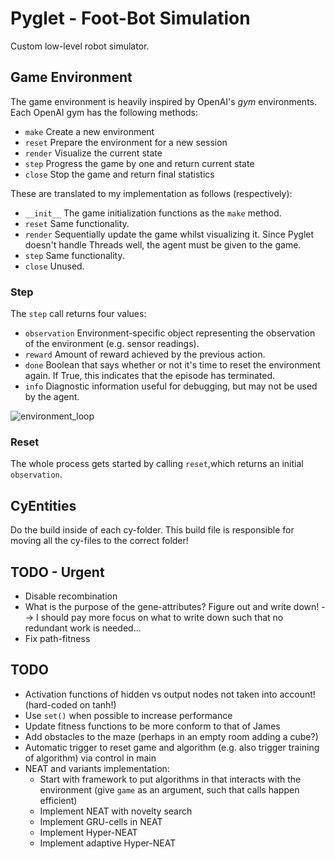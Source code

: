 # Pyglet - Foot-Bot Simulation
 Custom low-level robot simulator.



## Game Environment

The game environment is heavily inspired by OpenAI's *gym* environments. Each OpenAI gym has the following methods:

* `make` Create a new environment
* `reset` Prepare the environment for a new session
* `render` Visualize the current state
* `step` Progress the game by one and return current state
* `close` Stop the game and return final statistics

These are translated to my implementation as follows (respectively):

* `__init__` The game initialization functions as the `make` method.
* `reset` Same functionality.
* `render` Sequentially update the game whilst visualizing it. Since Pyglet doesn't handle Threads well, the agent must be given to the game.
* `step` Same functionality.
* `close` Unused.

### Step

The `step` call returns four values:

* `observation` Environment-specific object representing the observation of the environment (e.g. sensor readings).
* `reward` Amount of reward achieved by the previous action.
* `done` Boolean that says whether or not it's time to reset the environment again. If True, this indicates that the episode has terminated.
* `info` Diagnostic information useful for debugging, but may not be used by the agent.

![environment_loop](img/openai_environment_loop.png)

### Reset

The whole process gets started by calling `reset`,which returns an initial `observation`.

## CyEntities

Do the build inside of each cy-folder. This build file is responsible for moving all the cy-files to the correct folder!

## TODO - Urgent

* Disable recombination
* What is the purpose of the gene-attributes? Figure out and write down! --> I should pay more focus on what to write 
down such that no redundant work is needed...
* Fix path-fitness

## TODO

* Activation functions of hidden vs output nodes not taken into account! (hard-coded on tanh!)
* Use `set()` when possible to increase performance
* Update fitness functions to be more conform to that of James
* Add obstacles to the maze (perhaps in an empty room adding a cube?)
* Automatic trigger to reset game and algorithm (e.g. also trigger training of algorithm) via control in main
* NEAT and variants implementation:
    * Start with framework to put algorithms in that interacts with the environment (give `game` as an argument, such that calls happen efficient)
    * Implement NEAT with novelty search
    * Implement GRU-cells in NEAT
    * Implement Hyper-NEAT
    * Implement adaptive Hyper-NEAT
